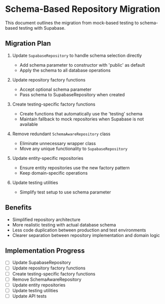 
# Schema-Based Repository Migration

This document outlines the migration from mock-based testing to schema-based testing with Supabase.

## Migration Plan

1. Update `SupabaseRepository` to handle schema selection directly
   - Add schema parameter to constructor with 'public' as default
   - Apply the schema to all database operations

2. Update repository factory functions
   - Accept optional schema parameter
   - Pass schema to SupabaseRepository when created

3. Create testing-specific factory functions
   - Create functions that automatically use the 'testing' schema
   - Maintain fallback to mock repositories when Supabase is not available

4. Remove redundant `SchemaAwareRepository` class
   - Eliminate unnecessary wrapper class
   - Move any unique functionality to `SupabaseRepository`

5. Update entity-specific repositories
   - Ensure entity repositories use the new factory pattern
   - Keep domain-specific operations

6. Update testing utilities
   - Simplify test setup to use schema parameter

## Benefits

- Simplified repository architecture
- More realistic testing with actual database schema
- Less code duplication between production and test environments
- Clearer separation between repository implementation and domain logic

## Implementation Progress

- [ ] Update SupabaseRepository
- [ ] Update repository factory functions
- [ ] Create testing-specific factory functions
- [ ] Remove SchemaAwareRepository
- [ ] Update entity repositories
- [ ] Update testing utilities
- [ ] Update API tests
